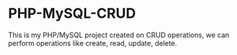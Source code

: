 # PHP-MySQL-CRUD
This is my PHP/MySQL project created on CRUD operations, we can perform operations like create, read, update, delete. 
